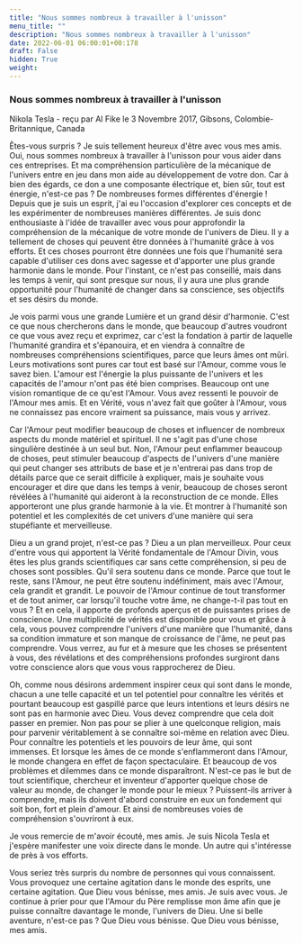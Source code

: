 ```yaml
---
title: "Nous sommes nombreux à travailler à l'unisson"
menu_title: ""
description: "Nous sommes nombreux à travailler à l'unisson"
date: 2022-06-01 06:00:01+00:178
draft: False
hidden: True
weight:
---
```

### Nous sommes nombreux à travailler à l'unisson

Nikola Tesla - reçu par Al Fike le 3 Novembre 2017, Gibsons, Colombie-Britannique, Canada

Êtes-vous surpris ? Je suis tellement heureux d'être avec vous mes amis. Oui, nous sommes nombreux à travailler à l'unisson pour vous aider dans ces entreprises. Et ma compréhension particulière de la mécanique de l'univers entre en jeu dans mon aide au développement de votre don. Car à bien des égards, ce don a une composante électrique et, bien sûr, tout est énergie, n'est-ce pas ? De nombreuses formes différentes d'énergie ! Depuis que je suis un esprit, j'ai eu l'occasion d'explorer ces concepts et de les expérimenter de nombreuses manières différentes. Je suis donc enthousiaste à l'idée de travailler avec vous pour approfondir la compréhension de la mécanique de votre monde de l'univers de Dieu. Il y a tellement de choses qui peuvent être données à l'humanité grâce à vos efforts. Et ces choses pourront être données une fois que l'humanité sera capable d'utiliser ces dons avec sagesse et d'apporter une plus grande harmonie dans le monde. Pour l'instant, ce n'est pas conseillé, mais dans les temps à venir, qui sont presque sur nous, il y aura une plus grande opportunité pour l'humanité de changer dans sa conscience, ses objectifs et ses désirs du monde.

Je vois parmi vous une grande Lumière et un grand désir d'harmonie. C'est ce que nous chercherons dans le monde, que beaucoup d'autres voudront ce que vous avez reçu et exprimez, car c'est la fondation à partir de laquelle l'humanité grandira et s'épanouira, et en viendra à connaître de nombreuses compréhensions scientifiques, parce que leurs âmes ont mûri. Leurs motivations sont pures car tout est basé sur l'Amour, comme vous le savez bien. L'amour est l'énergie la plus puissante de l'univers et les capacités de l'amour n'ont pas été bien comprises. Beaucoup ont une vision romantique de ce qu'est l'Amour. Vous avez ressenti le pouvoir de l'Amour mes amis. Et en Vérité, vous n'avez fait que goûter à l'Amour, vous ne connaissez pas encore vraiment sa puissance, mais vous y arrivez.

Car l'Amour peut modifier beaucoup de choses et influencer de nombreux aspects du monde matériel et spirituel. Il ne s'agit pas d'une chose singulière destinée à un seul but. Non, l'Amour peut enflammer beaucoup de choses, peut stimuler beaucoup d'aspects de l'univers d'une manière qui peut changer ses attributs de base et je n'entrerai pas dans trop de détails parce que ce serait difficile à expliquer, mais je souhaite vous encourager et dire que dans les temps à venir, beaucoup de choses seront révélées à l'humanité qui aideront à la reconstruction de ce monde. Elles apporteront une plus grande harmonie à la vie. Et montrer à l'humanité son potentiel et les complexités de cet univers d'une manière qui sera stupéfiante et merveilleuse. 

Dieu a un grand projet, n'est-ce pas ? Dieu a un plan merveilleux. Pour ceux d'entre vous qui apportent la Vérité fondamentale de l'Amour Divin, vous êtes les plus grands scientifiques car sans cette compréhension, si peu de choses sont possibles. Qu'il sera soutenu dans ce monde. Parce que tout le reste, sans l'Amour, ne peut être soutenu indéfiniment, mais avec l'Amour, cela grandit et grandit. Le pouvoir de l'Amour continue de tout transformer et de tout animer, car lorsqu'il touche votre âme, ne change-t-il pas tout en vous ? Et en cela, il apporte de profonds aperçus et de puissantes prises de conscience. Une multiplicité de vérités est disponible pour vous et grâce à cela, vous pouvez comprendre l'univers d'une manière que l'humanité, dans sa condition immature et son manque de croissance de l'âme, ne peut pas comprendre. Vous verrez, au fur et à mesure que les choses se présentent à vous, des révélations et des compréhensions profondes surgiront dans votre conscience alors que vous vous rapprocherez de Dieu.

Oh, comme nous désirons ardemment inspirer ceux qui sont dans le monde, chacun a une telle capacité et un tel potentiel pour connaître les vérités et pourtant beaucoup est gaspillé parce que leurs intentions et leurs désirs ne sont pas en harmonie avec Dieu. Vous devez comprendre que cela doit passer en premier. Non pas pour se plier à une quelconque religion, mais pour parvenir véritablement à se connaître soi-même en relation avec Dieu. Pour connaître les potentiels et les pouvoirs de leur âme, qui sont immenses. Et lorsque les âmes de ce monde s'enflammeront dans l'Amour, le monde changera en effet de façon spectaculaire. Et beaucoup de vos problèmes et dilemmes dans ce monde disparaîtront. N'est-ce pas le but de tout scientifique, chercheur et inventeur d'apporter quelque chose de valeur au monde, de changer le monde pour le mieux ? Puissent-ils arriver à comprendre, mais ils doivent d'abord construire en eux un fondement qui soit bon, fort et plein d'amour. Et ainsi de nombreuses voies de compréhension s'ouvriront à eux.

Je vous remercie de m'avoir écouté, mes amis. Je suis Nicola Tesla et j'espère manifester une voix directe dans le monde. Un autre qui s'intéresse de près à vos efforts.

Vous seriez très surpris du nombre de personnes qui vous connaissent. Vous provoquez une certaine agitation dans le monde des esprits, une certaine agitation. Que Dieu vous bénisse, mes amis. Je suis avec vous. Je continue à prier pour que l'Amour du Père remplisse mon âme afin que je puisse connaître davantage le monde, l'univers de Dieu. Une si belle aventure, n'est-ce pas ? Que Dieu vous bénisse. Que Dieu vous bénisse, mes amis.



